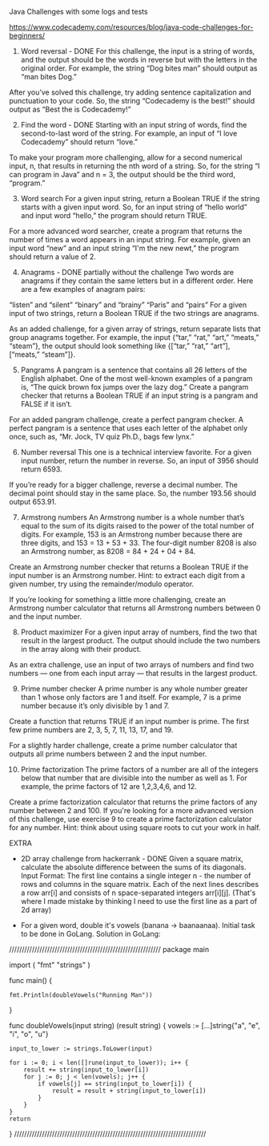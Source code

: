 Java Challenges with some logs and tests

https://www.codecademy.com/resources/blog/java-code-challenges-for-beginners/ 

1. Word reversal - DONE
   For this challenge, the input is a string of words, and the output should be the words in reverse but with the 
   letters in the original order. For example, the string “Dog bites man” should output as “man bites Dog.”

After you’ve solved this challenge, try adding sentence capitalization and punctuation to your code. So, the string 
“Codecademy is the best!” should output as “Best the is Codecademy!”

2. Find the word - DONE
   Starting with an input string of words, find the second-to-last word of the string. For example, an input of “I love 
   Codecademy” should return “love.”

To make your program more challenging, allow for a second numerical input, n, that results in returning the nth word of 
a string. So, for the string “I can program in Java” and n = 3, the output should be the third word, “program.”

3. Word search
   For a given input string, return a Boolean TRUE if the string starts with a given input word. So, for an input 
   string of “hello world” and input word “hello,” the program should return TRUE.

For a more advanced word searcher, create a program that returns the number of times a word appears in an input string. 
For example, given an input word “new” and an input string “I'm the new newt,” the program should return a value of 2.

4. Anagrams - DONE partially without the challenge
   Two words are anagrams if they contain the same letters but in a different order. Here are a few examples of anagram 
   pairs:

“listen” and “silent”
“binary” and “brainy”
“Paris” and “pairs”
For a given input of two strings, return a Boolean TRUE if the two strings are anagrams.

As an added challenge, for a given array of strings, return separate lists that group anagrams together. For example, 
the input {“tar,” “rat,” “art,” “meats,” “steam”}, the output should look something like {[“tar,” “rat,” “art”], 
[“meats,” “steam”]}.

5. Pangrams
   A pangram is a sentence that contains all 26 letters of the English alphabet. One of the most well-known examples of 
   a pangram is, “The quick brown fox jumps over the lazy dog.” Create a pangram checker that returns a Boolean TRUE if 
   an input string is a pangram and FALSE if it isn’t.

For an added pangram challenge, create a perfect pangram checker. A perfect pangram is a sentence that uses each letter
of the alphabet only once, such as, “Mr. Jock, TV quiz Ph.D., bags few lynx.”

6. Number reversal
   This one is a technical interview favorite. For a given input number, return the number in reverse. So, an input of 
   3956 should return 6593.

If you’re ready for a bigger challenge, reverse a decimal number. The decimal point should stay in the same place. So, 
the number 193.56 should output 653.91.

7. Armstrong numbers
   An Armstrong number is a whole number that’s equal to the sum of its digits raised to the power of the total number 
   of digits. For example, 153 is an Armstrong number because there are three digits, and 153 = 13 + 53 + 33. The 
   four-digit number 8208 is also an Armstrong number, as 8208 = 84 + 24 + 04 + 84.

Create an Armstrong number checker that returns a Boolean TRUE if the input number is an Armstrong number. Hint: to 
extract each digit from a given number, try using the remainder/modulo operator.

If you’re looking for something a little more challenging, create an Armstrong number calculator that returns all 
Armstrong numbers between 0 and the input number.

8. Product maximizer
   For a given input array of numbers, find the two that result in the largest product. The output should include the 
   two numbers in the array along with their product.

As an extra challenge, use an input of two arrays of numbers and find two numbers — one from each input array — that 
results in the largest product.

9. Prime number checker
   A prime number is any whole number greater than 1 whose only factors are 1 and itself. For example, 7 is a prime 
   number because it’s only divisible by 1 and 7.

Create a function that returns TRUE if an input number is prime. The first few prime numbers are 2, 3, 5, 7, 11, 13, 
17, and 19.

For a slightly harder challenge, create a prime number calculator that outputs all prime numbers between 2 and the 
input number.

10. Prime factorization
    The prime factors of a number are all of the integers below that number that are divisible into the number as well 
    as 1. For example, the prime factors of 12 are 1,2,3,4,6, and 12.

Create a prime factorization calculator that returns the prime factors of any number between 2 and 100. If you're 
looking for a more advanced version of this challenge, use exercise 9 to create a prime factorization calculator for 
any number. Hint: think about using square roots to cut your work in half.


EXTRA
- 2D array challenge from hackerrank - DONE
  Given a square matrix, calculate the absolute difference between the sums of its diagonals.
  Input Format:
  The first line contains a single integer n - the number of rows and columns in the square matrix.
  Each of the next  lines describes a row arr[i] and consists of n space-separated integers arr[i][j].
  (That's where I made mistake by thinking I need to use the first line as a part of 2d array)
  
- For a given word, double it's vowels (banana -> baanaanaa). Initial task to be done in GoLang.
Solution in GoLang:
  
////////////////////////////////////////////////////////////
package main

import (
"fmt"
"strings"
)

func main() {

	fmt.Println(doubleVowels("Running Man"))
}

func doubleVowels(input string) (result string) {
vowels := [...]string{"a", "e", "i", "o", "u"}

	input_to_lower := strings.ToLower(input)

	for i := 0; i < len([]rune(input_to_lower)); i++ {
		result += string(input_to_lower[i])
		for j := 0; j < len(vowels); j++ {
			if vowels[j] == string(input_to_lower[i]) {
				result = result + string(input_to_lower[i])
			}
		}
	}
	return
}
////////////////////////////////////////////////////////////////////////////